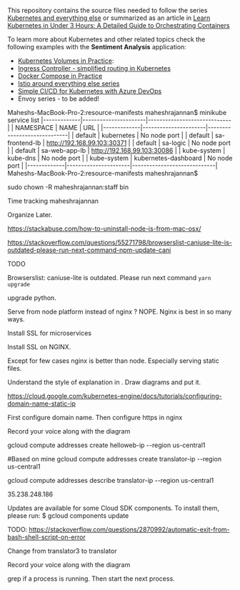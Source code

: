 This repository contains the source files needed to follow the series [Kubernetes and everything else](https://rinormaloku.com/series/kubernetes-and-everything-else/) or summarized as an article in [Learn Kubernetes in Under 3 Hours: A Detailed Guide to Orchestrating Containers](https://medium.freecodecamp.org/learn-kubernetes-in-under-3-hours-a-detailed-guide-to-orchestrating-containers-114ff420e882)

To learn more about Kubernetes and other related topics check the following examples with the **Sentiment Analysis** application:

* [Kubernetes Volumes in Practice](https://rinormaloku.com/kubernetes-volumes-in-practice/):
* [Ingress Controller - simplified routing in Kubernetes](https://www.orange-networks.com/blogs/210-ingress-controller-simplified-routing-in-kubernetes)
* [Docker Compose in Practice](https://github.com/rinormaloku/k8s-mastery/tree/docker-compose)
* [Istio around everything else series](https://rinormaloku.com/series/istio-around-everything-else/)
* [Simple CI/CD for Kubernetes with Azure DevOps](https://www.orange-networks.com/blogs/224-azure-devops-ci-cd-pipeline-to-deploy-to-kubernetes)
* Envoy series - to be added!

Maheshs-MacBook-Pro-2:resource-manifests maheshrajannan$ minikube service list
|-------------|----------------------|-----------------------------|
|  NAMESPACE  |         NAME         |             URL             |
|-------------|----------------------|-----------------------------|
| default     | kubernetes           | No node port                |
| default     | sa-frontend-lb       | http://192.168.99.103:30371 |
| default     | sa-logic             | No node port                |
| default     | sa-web-app-lb        | http://192.168.99.103:30086 |
| kube-system | kube-dns             | No node port                |
| kube-system | kubernetes-dashboard | No node port                |
|-------------|----------------------|-----------------------------|
Maheshs-MacBook-Pro-2:resource-manifests maheshrajannan$

sudo chown -R maheshrajannan:staff bin

Time tracking
maheshrajannan

Organize Later.

https://stackabuse.com/how-to-uninstall-node-js-from-mac-osx/

https://stackoverflow.com/questions/55271798/browserslist-caniuse-lite-is-outdated-please-run-next-command-npm-update-cani

TODO

Browserslist: caniuse-lite is outdated. Please run next command `yarn upgrade`

upgrade python.

Serve from node platform instead of nginx ? NOPE. Nginx is best in so many ways.

Install SSL for microservices

Install SSL on NGINX.

Except for few cases nginx is better than node. Especially serving static files.

Understand the style of explanation in . Draw diagrams and put it.


https://cloud.google.com/kubernetes-engine/docs/tutorials/configuring-domain-name-static-ip

First configure domain name.
Then configure https in nginx

Record your voice along with the diagram


gcloud compute addresses create helloweb-ip --region us-central1

#Based on mine
gcloud compute addresses create translator-ip --region us-central1

gcloud compute addresses describe translator-ip --region us-central1

35.238.248.186

Updates are available for some Cloud SDK components.  To install them,
please run:
  $ gcloud components update

TODO:
https://stackoverflow.com/questions/2870992/automatic-exit-from-bash-shell-script-on-error

Change from translator3 to translator

Record your voice along with the diagram

grep if a process is running. Then start the next process.
